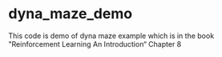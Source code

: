 # dyna_maze_demo
This code is demo of dyna maze example which is in the book "Reinforcement Learning An Introduction“ Chapter 8
